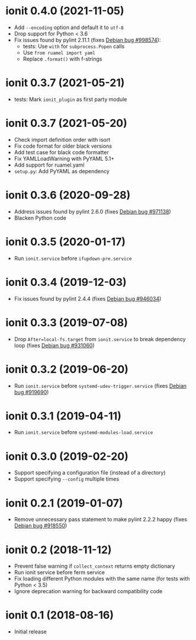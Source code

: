 ionit 0.4.0 (2021-11-05)
========================

* Add `--encoding` option and default it to `utf-8`
* Drop support for Python < 3.6
* Fix issues found by pylint 2.11.1
  (fixes [Debian bug #998574](https://bugs.debian.org/998574)):
  * tests: Use `with` for `subprocess.Popen` calls
  * Use `from ruamel import yaml`
  * Replace `.format()` with f-strings

ionit 0.3.7 (2021-05-21)
========================

* tests: Mark `ionit_plugin` as first party module

ionit 0.3.7 (2021-05-20)
========================

* Check import definition order with isort
* Fix code format for older black versions
* Add test case for black code formatter
* Fix YAMLLoadWarning with PyYAML 5.1+
* Add support for ruamel.yaml
* `setup.py`: Add PyYAML as dependency

ionit 0.3.6 (2020-09-28)
========================

* Address issues found by pylint 2.6.0
  (fixes [Debian bug #971138](https://bugs.debian.org/971138))
* Blacken Python code

ionit 0.3.5 (2020-01-17)
========================

* Run `ionit.service` before `ifupdown-pre.service`

ionit 0.3.4 (2019-12-03)
========================

* Fix issues found by pylint 2.4.4
  (fixes [Debian bug #946034](https://bugs.debian.org/946034))

ionit 0.3.3 (2019-07-08)
========================

* Drop `After=local-fs.target` from `ionit.service` to break dependency loop
  (fixes [Debian bug #931060](https://bugs.debian.org/931060))

ionit 0.3.2 (2019-06-20)
========================

* Run `ionit.service` before `systemd-udev-trigger.service`
  (fixes [Debian bug #919690](https://bugs.debian.org/919690))

ionit 0.3.1 (2019-04-11)
========================

* Run `ionit.service` before `systemd-modules-load.service`

ionit 0.3.0 (2019-02-20)
========================

* Support specifying a configuration file (instead of a directory)
* Support specifying `--config` multiple times

ionit 0.2.1 (2019-01-07)
========================

* Remove unnecessary pass statement to make pylint 2.2.2 happy
  (fixes [Debian bug #918550](https://bugs.debian.org/918550))

ionit 0.2 (2018-11-12)
======================

* Prevent false warning if `collect_context` returns empty dictionary
* Run ionit service before ferm service
* Fix loading different Python modules with the same name
  (for tests with Python < 3.5)
* Ignore deprecation warning for backward compatibility code

ionit 0.1 (2018-08-16)
======================

* Initial release

